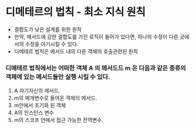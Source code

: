 # 디메테르의 법칙 - 최소 지식 원칙

- 결합도가 낮은 설계를 위한 원칙
- 만약, 메서드에 강한 결합도를 가진 로직이 들어가 있다면, 하나의 수정이 다른 곳에서의 수정을 야기시킬 수 있다.
- 디메테르 법칙은 메서드 내의 다른 객체의 호출관련된 원칙

### 디메테르 법칙에서는 어떠한 객체 A 의 메서드드 m 은 다음과 같은 종류의 객체에 있는 메서드들만 실행 시킬 수 있다.

1. A 자기자신의 메서드.
2. m의 매개변수로 들어온 객체의 메서드.
3. m안에서 초기화 된 객체
4. A의 인스턴스 변수
5. m의 스코프 안에서 접근 가능한 전역변수.

